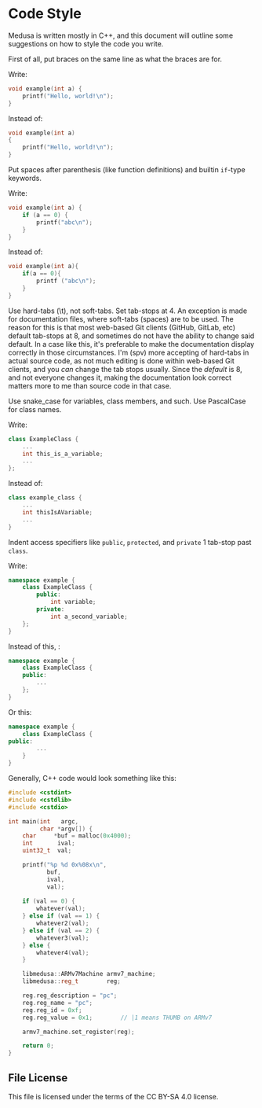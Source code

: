 # Code Style
Medusa is written mostly in C++, and this document will outline some suggestions
on how to style the code you write.

First of all, put braces on the same line as what the braces are for.

Write:
```c++
void example(int a) {
    printf("Hello, world!\n");
}
```
Instead of:
```c++
void example(int a)
{
    printf("Hello, world!\n");
}
```

Put spaces after parenthesis (like function definitions) and builtin `if`-type keywords.

Write:
```c++
void example(int a) {
    if (a == 0) {
        printf("abc\n");
    }
}
```
Instead of:
```c++
void example(int a){
    if(a == 0){
        printf ("abc\n");
    }
}
```

Use hard-tabs (\t), not soft-tabs. Set tab-stops at 4. An exception is made for
documentation files, where soft-tabs (spaces) are to be used. The reason for
this is that most web-based Git clients (GitHub, GitLab, etc) default tab-stops
at 8, and sometimes do not have the ability to change said default. In a case
like this, it's preferable to make the documentation display correctly in those
circumstances. I'm (spv) more accepting of hard-tabs in actual source code, as
not much editing is done within web-based Git clients, and you *can* change the
tab stops usually. Since the *default* is 8, and not everyone changes it, making
the documentation look correct matters more to me than source code in that case.

Use snake_case for variables, class members, and such. Use PascalCase for class
names.

Write:
```c++
class ExampleClass {
    ...
    int this_is_a_variable;
    ...
};
```

Instead of:
```c++
class example_class {
    ...
    int thisIsAVariable;
    ...
}
```

Indent access specifiers like `public`, `protected`, and `private` 1 tab-stop
past `class`.

Write:
```c++
namespace example {
    class ExampleClass {
        public:
            int variable;
        private:
            int a_second_variable;
    };
}
```

Instead of this, :
```c++
namespace example {
    class ExampleClass {
    public:
        ...
    };
}
```

Or this:
```c++
namespace example {
    class ExampleClass {
public:
        ...
    }
}
```

Generally, C++ code would look something like this:
```c++
#include <cstdint>
#include <cstdlib>
#include <cstdio>

int main(int   argc,
         char *argv[]) {
    char     *buf = malloc(0x4000);
    int       ival;
    uint32_t  val;

    printf("%p %d 0x%08x\n",
           buf,
           ival,
           val);
    
    if (val == 0) {
        whatever(val);
    } else if (val == 1) {
        whatever2(val);
    } else if (val == 2) {
        whatever3(val);
    } else {
        whatever4(val);
    }

    libmedusa::ARMv7Machine armv7_machine;
    libmedusa::reg_t        reg;

    reg.reg_description = "pc";
    reg.reg_name = "pc";
    reg.reg_id = 0xf;
    reg.reg_value = 0x1;        // |1 means THUMB on ARMv7

    armv7_machine.set_register(reg);

    return 0;
}
```

## File License
This file is licensed under the terms of the CC BY-SA 4.0 license.